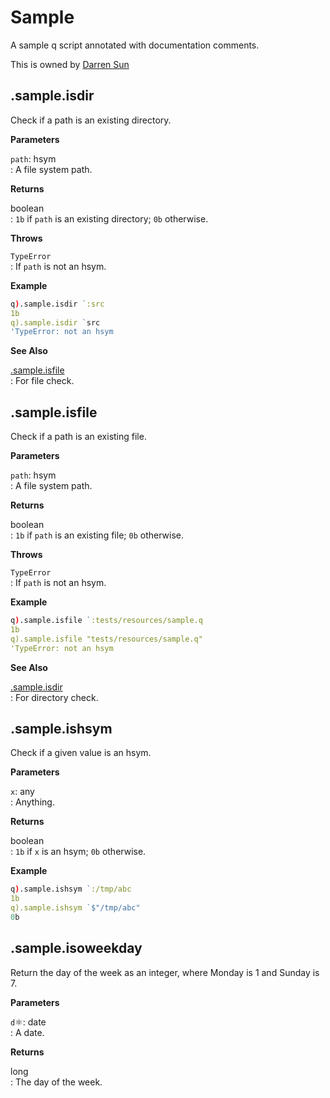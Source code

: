 
# Sample

A sample q script annotated with documentation comments.

This is owned by [Darren Sun](https://github.com/darrenwsun)


## .sample.isdir

Check if a path is an existing directory.

**Parameters**

`path`: hsym  
: A file system path.

**Returns**

boolean  
: `1b` if `path` is an existing directory; `0b` otherwise.

**Throws**

`TypeError`  
: If `path` is not an hsym.

**Example**

```q
q).sample.isdir `:src
1b
q).sample.isdir `src
'TypeError: not an hsym
```

**See Also**

[.sample.isfile](#sampleisfile)  
: For file check.

## .sample.isfile

Check if a path is an existing file.

**Parameters**

`path`: hsym  
: A file system path.

**Returns**

boolean  
: `1b` if `path` is an existing file; `0b` otherwise.

**Throws**

`TypeError`  
: If `path` is not an hsym.

**Example**

```q
q).sample.isfile `:tests/resources/sample.q
1b
q).sample.isfile "tests/resources/sample.q"
'TypeError: not an hsym
```

**See Also**

[.sample.isdir](#sampleisdir)  
: For directory check.

## .sample.ishsym

Check if a given value is an hsym.

**Parameters**

`x`: any  
: Anything.

**Returns**

boolean  
: `1b` if `x` is an hsym; `0b` otherwise.

**Example**

```q
q).sample.ishsym `:/tmp/abc
1b
q).sample.ishsym `$"/tmp/abc"
0b
```

## .sample.isoweekday

Return the day of the week as an integer, where Monday is 1 and Sunday is 7.

**Parameters**

`d`⚛: date  
: A date.

**Returns**

long  
: The day of the week.
